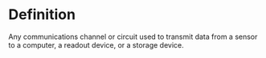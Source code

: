 # Definition

Any communications channel or circuit used to transmit data from a
sensor to a computer, a readout device, or a storage device.
